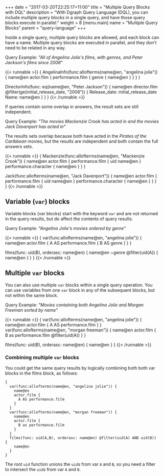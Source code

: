 +++
date = "2017-03-20T22:25:17+11:00"
title = "Multiple Query Blocks with DQL"
description = "With Dgraph Query Language (DQL), you can include multiple query blocks in a single query, and have those query blocks execute in parallel."
weight = 8
[menu.main]
    name = "Multiple Query Blocks"
    parent = "query-language"
+++

Inside a single query, multiple query blocks are allowed, and each block can 
have a name. Multiple query blocks are executed in parallel, and they don't
need to be related in any way.

Query Example: _"All of Angelina Jolie's films, with genres, and Peter Jackson's films since 2008"_

{{< runnable >}}
{
 AngelinaInfo(func:allofterms(name@en, "angelina jolie")) {
  name@en
   actor.film {
    performance.film {
      genre {
        name@en
      }
    }
   }
  }

 DirectorInfo(func: eq(name@en, "Peter Jackson")) {
    name@en
    director.film @filter(ge(initial_release_date, "2008"))  {
        Release_date: initial_release_date
        Name: name@en
    }
  }
}
{{< /runnable >}}


If queries contain some overlap in answers, the result sets are still independent.

Query Example: _"The movies Mackenzie Crook has acted in and the movies Jack Davenport has acted in"_

The results sets overlap because both have acted in the _Pirates of the Caribbean_
movies, but the results are independent and both contain the full answers sets.

{{< runnable >}}
{
  Mackenzie(func:allofterms(name@en, "Mackenzie Crook")) {
    name@en
    actor.film {
      performance.film {
        uid
        name@en
      }
      performance.character {
        name@en
      }
    }
  }

  Jack(func:allofterms(name@en, "Jack Davenport")) {
    name@en
    actor.film {
      performance.film {
        uid
        name@en
      }
      performance.character {
        name@en
      }
    }
  }
}
{{< /runnable >}}


## Variable (`var`) blocks

Variable blocks (var blocks) start with the keyword `var` and are not returned
in the query results, but do affect the contents of query results.

Query Example: _"Angelina Jolie's movies ordered by genre"_

{{< runnable >}}
{
  var(func:allofterms(name@en, "angelina jolie")) {
    name@en
    actor.film {
      A AS performance.film {
        B AS genre
      }
    }
  }

  films(func: uid(B), orderasc: name@en) {
    name@en
    ~genre @filter(uid(A)) {
      name@en
    }
  }
}
{{< /runnable >}}

## Multiple `var` blocks

You can also use multiple `var` blocks within a single query operation. You can
use variables from one `var` block in any of the subsequent blocks, but not
within the same block.

Query Example: _"Movies containing both Angelina Jolie and Morgan Freeman sorted by name"_

{{< runnable >}}
{
  var(func:allofterms(name@en, "angelina jolie")) {
    name@en
    actor.film {
      A AS performance.film
    }
  }
  var(func:allofterms(name@en, "morgan freeman")) {
    name@en
    actor.film {
      B as performance.film @filter(uid(A))
    }
  }
  
  films(func: uid(B), orderasc: name@en) {
    name@en
  }
}
{{< /runnable >}}


### Combining multiple `var` blocks

You could get the same query results by logically combining both both var blocks
in the films block, as follows:
```
{
  var(func:allofterms(name@en, "angelina jolie")) {
    name@en
    actor.film {
      A AS performance.film
    }
  }
  var(func:allofterms(name@en, "morgan freeman")) {
    name@en
    actor.film {
      B as performance.film
    }
  }
  films(func: uid(A,B), orderasc: name@en) @filter(uid(A) AND uid(B)) {
    name@en
  }
}
```
The root `uid` function unions the `uid`s from var `A` and `B`, so you need a
filter to intersect the `uid`s from var `A` and `B`.

